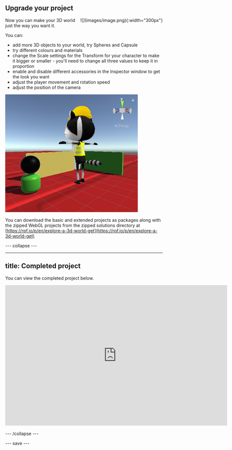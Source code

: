 ## Upgrade your project

<div style="display: flex; flex-wrap: wrap">
<div style="flex-basis: 200px; flex-grow: 1; margin-right: 15px;">
Now you can make your 3D world just the way you want it.
</div>
<div>
![](images/image.png){:width="300px"}
</div>
</div>

You can: 
+ add more 3D objects to your world, try Spheres and Capsule 
+ try different colours and materials
+ change the Scale settings for the Transform for your character to make it bigger or smaller - you'll need to change all three values to keep it in proportion
+ enable and disable different accessories in the Inspector window to get the look you want
+ adjust the player movement and rotation speed
+ adjust the position of the camera

![The scene view with new camera position, additional shapes and enlarged character with the construction mesh turned back on.](images/customised-project.png)

You can download the basic and extended projects as packages along with the zipped WebGL projects from the zipped solutions directory at [https://rpf.io/p/en/explore-a-3d-world-get](https://rpf.io/p/en/explore-a-3d-world-get)

--- collapse ---

---
title: Completed project
---

You can view the completed project below.

<iframe allowtransparency="true" width="710" height="450" src="https://explore-a-3d-world-extended.rpfilt.repl.co" frameborder="0"></iframe>

--- /collapse ---

--- save ---